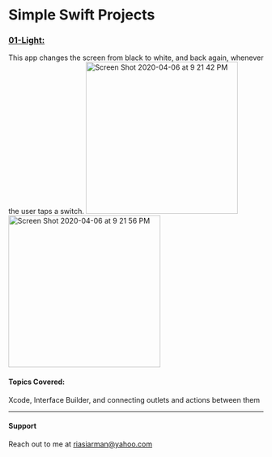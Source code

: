 # Simple Swift Projects
### [01-Light:](https://github.com/arman324/Simple-Swift-Projects/tree/master/01-Light)
This app changes the screen from black to white, and back again, whenever the user taps a switch.
<img width="300" alt="Screen Shot 2020-04-06 at 9 21 42 PM" src="https://user-images.githubusercontent.com/35253872/78584897-30d0e480-784e-11ea-8522-f2740f03c94d.png">
<img width="300" alt="Screen Shot 2020-04-06 at 9 21 56 PM" src="https://user-images.githubusercontent.com/35253872/78584902-329aa800-784e-11ea-923a-453131cee6b5.png">

#### Topics Covered:
Xcode, Interface Builder, and connecting outlets and actions between them

----

#### Support
Reach out to me at riasiarman@yahoo.com
